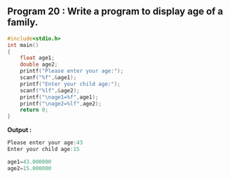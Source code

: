 ## Program 20 : Write a program to display age of a family.
```C
#include<stdio.h>
int main()
{
	float age1;
	double age2;
	printf("Please enter your age:");
	scanf("%f",&age1);
	printf("Enter your child age:");
	scanf("%lf",&age2);
	printf("\nage1=%f",age1);
	printf("\nage2=%lf",age2);
	return 0;
}
```
**Output :**
```C
Please enter your age:43
Enter your child age:15

age1=43.000000
age2=15.000000
